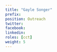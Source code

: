 ```yaml
---
title: "Gayle Songer"
prefix:
position: Outreach
twitter:
facebook:
linkedin:
roles: [cct]
weight: 5
---
```

